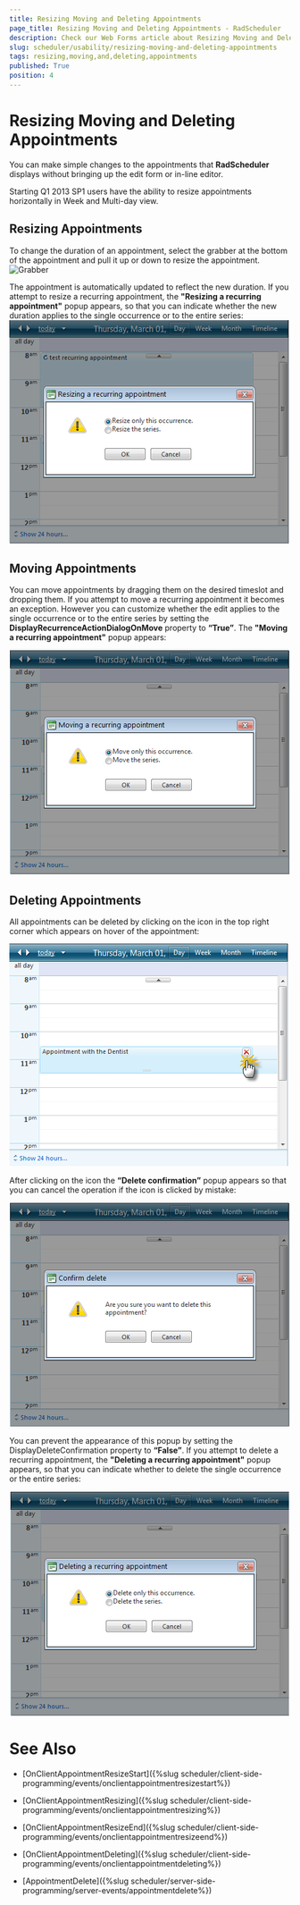 ```yaml
---
title: Resizing Moving and Deleting Appointments
page_title: Resizing Moving and Deleting Appointments - RadScheduler
description: Check our Web Forms article about Resizing Moving and Deleting Appointments.
slug: scheduler/usability/resizing-moving-and-deleting-appointments
tags: resizing,moving,and,deleting,appointments
published: True
position: 4
---
```


# Resizing Moving and Deleting Appointments



You can make simple changes to the appointments that **RadScheduler** displays without bringing up the edit form or in-line editor.

Starting Q1 2013 SP1 users have the ability to resize appointments horizontally in Week and Multi-day view.

## Resizing Appointments

To change the duration of an appointment, select the grabber at the bottom of the appointment and pull it up or down to resize the appointment.![Grabber](images/scheduler_grabber.PNG)

The appointment is automatically updated to reflect the new duration. If you attempt to resize a recurring appointment, the **"Resizing a recurring appointment"** popup appears, so that you can indicate whether the new duration applies to the single occurrence or to the entire series:![Resize Occurence](images/scheduler_resizeoccurrence.png)

## Moving Appointments

You can move appointments by dragging them on the desired timeslot and dropping them. If you attempt to move a recurring appointment it becomes an exception. However you can customize whether the edit applies to the single occurrence or to the entire series by setting the **DisplayRecurrenceActionDialogOnMove** property to **“True”**. The **"Moving a recurring appointment"** popup appears:

![RadScheduler Moving Recurring Appointment](images/scheduler_movingrecurringappointment.png)

## Deleting Appointments

All appointments can be deleted by clicking on the icon in the top right corner which appears on hover of the appointment:

![Delete Appointment](images/scheduler_deleteappointment.png)

After clicking on the icon the **“Delete confirmation”** popup appears so that you can cancel the operation if the icon is clicked by mistake:

![Delete Recurring Appointment](images/scheduler_deleterecurringappointment.png)

You can prevent the appearance of this popup by setting the DisplayDeleteConfirmation property to **“False”**. If you attempt to delete a recurring appointment, the **"Deleting a recurring appointment"** popup appears, so that you can indicate whether to delete the single occurrence or the entire series:

![RadScheduler Delete Recurring Appointment](images/scheduler_deleterecurringappointment1.png)

# See Also

 * [OnClientAppointmentResizeStart]({%slug scheduler/client-side-programming/events/onclientappointmentresizestart%})

 * [OnClientAppointmentResizing]({%slug scheduler/client-side-programming/events/onclientappointmentresizing%})

 * [OnClientAppointmentResizeEnd]({%slug scheduler/client-side-programming/events/onclientappointmentresizeend%})

 * [OnClientAppointmentDeleting]({%slug scheduler/client-side-programming/events/onclientappointmentdeleting%})

 * [AppointmentDelete]({%slug scheduler/server-side-programming/server-events/appointmentdelete%})
